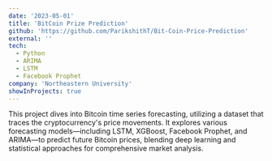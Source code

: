 ```yaml
---
date: '2023-05-01'
title: 'BitCoin Prize Prediction'
github: 'https://github.com/ParikshithT/Bit-Coin-Price-Prediction'
external: ''
tech:
  - Python
  - ARIMA
  - LSTM
  - Facebook Prophet
company: 'Northeastern University'
showInProjects: true
---
```


This project dives into Bitcoin time series forecasting, utilizing a dataset that traces the cryptocurrency's price movements. It explores various forecasting models—including LSTM, XGBoost, Facebook Prophet, and ARIMA—to predict future Bitcoin prices, blending deep learning and statistical approaches for comprehensive market analysis.

